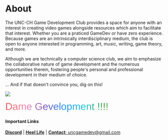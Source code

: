 # About
The UNC-CH Game Development Club provides a space for anyone with an interest in creating video games alongside resources which aim to facilitate that interest. Whether you are a praticed GameDev or have zero experience. Because games are an intrinsically interdisciplinary medium, the club is open to anyone interested in programming, art, music, writing, game theory, and more. 

Although we are technically a computer science club, we aim to emphasize the collaborative nature of game development and the numerous opportunities therein, fostering people's personal and professional development in their medium of choice.

... And if that doesn't convince you, dig on this!

![](https://cdn.discordapp.com/attachments/1221166473653780500/1312262068786827375/image.png?ex=67930bc9&is=6791ba49&hm=f028f7012ab8549b2f29e13286ea4350bfe1a871e03e71e0e696ba49712ca18b&)

<p style=" margin-top: 0px;
  margin-bottom: 10px;
  font-family: sans-serif;
  font-size: 2rem;
  background: linear-gradient(to right, #ef5350, #f48fb1, #7e57c2, #2196f3, #26c6da, #43a047, #eeff41, #f9a825, #ff5722);
  -webkit-background-clip: text;
  -webkit-text-fill-color: transparent;">Dame Gevelopment !!!!</p>

#### Important Links

[**Discord**](https://discord.gg/bMHxVPk) | [**Heel Life**](https://heellife.unc.edu/organization/uncgamedev) | [**Contact**: uncgamedev@gmail.com](uncgamedev@gmail.com)